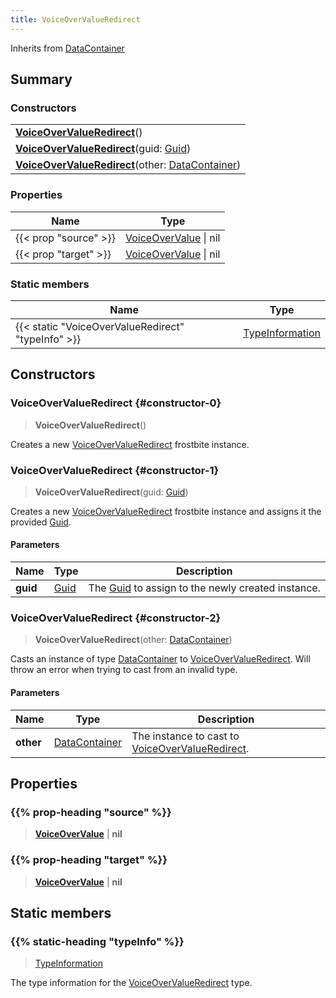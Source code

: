 ```yaml
---
title: VoiceOverValueRedirect
---
```


Inherits from 
[DataContainer](/vext/ref/shared/class/datacontainer)

## Summary
### Constructors
| |
| ----------- |
| **[VoiceOverValueRedirect](#constructor-0)**() |
| **[VoiceOverValueRedirect](#constructor-1)**(guid: [Guid](/vext/ref/shared/class/guid)) |
| **[VoiceOverValueRedirect](#constructor-2)**(other: [DataContainer](/vext/ref/shared/class/datacontainer)) |

### Properties
| Name | Type |
| ---- | ---- |
| {{< prop "source" >}} | [VoiceOverValue](/vext/ref/fb/voiceovervalue) \| nil |
| {{< prop "target" >}} | [VoiceOverValue](/vext/ref/fb/voiceovervalue) \| nil |

### Static members
| Name | Type |
| ---- | ---- |
| {{< static "VoiceOverValueRedirect" "typeInfo" >}} | [TypeInformation](/vext/ref/shared/class/typeinformation) |

## Constructors
### VoiceOverValueRedirect {#constructor-0}
> **VoiceOverValueRedirect**()

Creates a new [VoiceOverValueRedirect](/vext/ref/fb/voiceovervalueredirect) frostbite instance.

### VoiceOverValueRedirect {#constructor-1}
> **VoiceOverValueRedirect**(guid: [Guid](/vext/ref/shared/class/guid))

Creates a new [VoiceOverValueRedirect](/vext/ref/fb/voiceovervalueredirect) frostbite instance and assigns it the provided [Guid](/vext/ref/shared/class/guid).

#### Parameters
| Name | Type | Description |
| ---- | ---- | ----------- |
| **guid** | [Guid](/vext/ref/shared/class/guid) | The [Guid](/vext/ref/shared/class/guid) to assign to the newly created instance. |

### VoiceOverValueRedirect {#constructor-2}
> **VoiceOverValueRedirect**(other: [DataContainer](/vext/ref/shared/class/datacontainer))

Casts an instance of type [DataContainer](/vext/ref/shared/class/datacontainer) to [VoiceOverValueRedirect](/vext/ref/fb/voiceovervalueredirect). Will throw an error when trying to cast from an invalid type.

#### Parameters
| Name | Type | Description |
| ---- | ---- | ----------- |
| **other** | [DataContainer](/vext/ref/shared/class/datacontainer) | The instance to cast to [VoiceOverValueRedirect](/vext/ref/fb/voiceovervalueredirect). |

## Properties
### {{% prop-heading "source" %}}
> **[VoiceOverValue](/vext/ref/fb/voiceovervalue)** | **nil**

### {{% prop-heading "target" %}}
> **[VoiceOverValue](/vext/ref/fb/voiceovervalue)** | **nil**

## Static members
### {{% static-heading "typeInfo" %}}
> [TypeInformation](/vext/ref/shared/class/typeinformation)

The type information for the [VoiceOverValueRedirect](/vext/ref/fb/voiceovervalueredirect) type.


